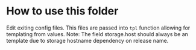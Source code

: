 # How to use this folder

Edit exiting config files. This files are passed into `tpl` function allowing for templating from values.
Note: The field storage.host should always be an template due to storage hostname dependency on release name.